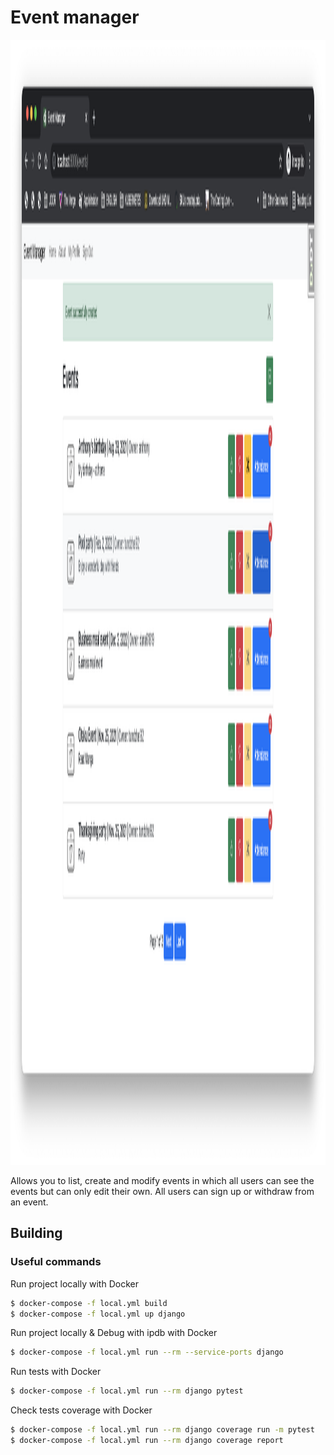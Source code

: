 # Event manager

<img src="Screenshot.png" alt="Event manager logo by Tundzhel" width="3100" height="1800">

Allows you to list, create and modify events in which all users can see the events but can only edit their own.
All users can sign up or withdraw from an event.

## Building

### Useful commands

Run project locally with Docker
```sh
$ docker-compose -f local.yml build
$ docker-compose -f local.yml up django
```

Run project locally & Debug with ipdb with Docker
```sh
$ docker-compose -f local.yml run --rm --service-ports django
```

Run tests with Docker
```sh
$ docker-compose -f local.yml run --rm django pytest
```

Check tests coverage with Docker
```sh
$ docker-compose -f local.yml run --rm django coverage run -m pytest
$ docker-compose -f local.yml run --rm django coverage report
```

